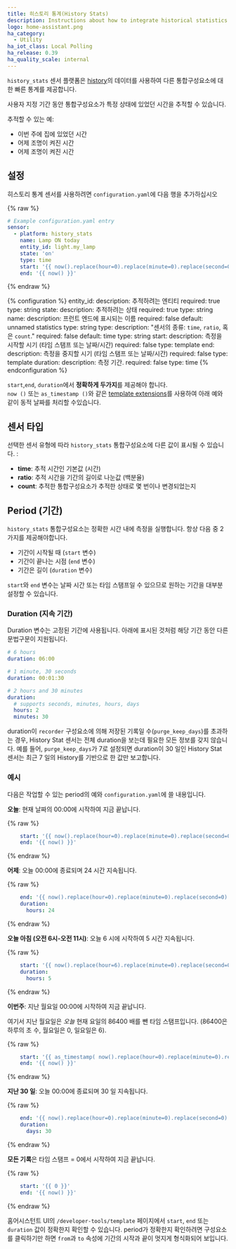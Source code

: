 ```yaml
---
title: 히스토리 통계(History Stats) 
description: Instructions about how to integrate historical statistics into Home Assistant.
logo: home-assistant.png
ha_category:
  - Utility
ha_iot_class: Local Polling
ha_release: 0.39
ha_quality_scale: internal
---
```


`history_stats` 센서 플랫폼은 [history](/integrations/history/)의 데이터를 사용하여 다른 통합구성요소에 대한 빠른 통계를 제공합니다.

사용자 지정 기간 동안 통합구성요소가 특정 상태에 있었던 시간을 추적할 수 있습니다.

추적할 수 있는 예:

- 이번 주에 집에 있었던 시간
- 어제 조명이 켜진 시간
- 어제 조명이 켜진 시간

## 설정

히스토리 통계 센서를 사용하려면 `configuration.yaml`에 다음 행을 추가하십시오

{% raw %}
```yaml
# Example configuration.yaml entry
sensor:
  - platform: history_stats
    name: Lamp ON today
    entity_id: light.my_lamp
    state: 'on'
    type: time
    start: '{{ now().replace(hour=0).replace(minute=0).replace(second=0) }}'
    end: '{{ now() }}'
```
{% endraw %}

{% configuration %}
entity_id:
  description: 추적하려는 엔티티
  required: true
  type: string
state:
  description: 추적하려는 상태
  required: true
  type: string
name:
  description: 프런트 엔드에 표시되는 이름
  required: false
  default: unnamed statistics
  type: string
type:
  description: "센서의 종류: `time`, `ratio`, 혹은 `count`."
  required: false
  default: time
  type: string
start:
  description: 측정을 시작할 시기 (타임 스탬프 또는 날짜/시간)
  required: false
  type: template
end:
  description: 측정을 중지할 시기 (타임 스탬프 또는 날짜/시간)
  required: false
  type: template
duration:
  description: 측정 기간.
  required: false
  type: time
{% endconfiguration %}

<div class='note'>

  `start`,`end`, `duration`에서 **정확하게 두가지**를 제공해야 합니다.
<br/>
  `now ()` 또는 `as_timestamp ()`와 같은 [template extensions](/topics/templating/#home-assistant-template-extensions)를 사용하여 아래 예와 같이 동적 날짜를 처리할 수 ​​있습니다.

</div>

## 센서 타입

선택한 센서 유형에 따라 `history_stats` 통합구성요소에 다른 값이 표시될 수 있습니다. :

- **time**: 추적 시간인 기본값 (시간)
- **ratio**: 추적 시간을 기간의 길이로 나눈값 (백분율)
- **count**: 추적한 통합구성요소가 추적한 상태로 몇 번이나 변경되었는지

## Period (기간)

`history_stats` 통합구성요소는 정확한 시간 내에 측정을 실행합니다. 항상 다음 중 2가지를 제공해야합니다.
- 기간이 시작될 때 (`start` 변수)
- 기간이 끝나는 시점  (`end` 변수)
- 기간은 길이 (`duration` 변수)

`start`와 `end` 변수는 날짜 시간 또는 타임 스탬프일 수 있으므로 원하는 기간을 대부분 설정할 수 있습니다.

### Duration (지속 기간)

Duration 변수는 고정된 기간에 사용됩니다. 아래에 표시된 것처럼 해당 기간 동안 다른 문법구문이 지원됩니다.

```yaml
# 6 hours
duration: 06:00
```

```yaml
# 1 minute, 30 seconds
duration: 00:01:30
```

```yaml
# 2 hours and 30 minutes
duration:
  # supports seconds, minutes, hours, days
  hours: 2
  minutes: 30
```

<div class='note'>

  duration이 `recorder` 구성요소에 의해 저장된 기록일 수(`purge_keep_days`)를 초과하는 경우, History Stat 센서는 전체 duration을 보는데 필요한 모든 정보를 갖지 않습니다. 예를 들어, `purge_keep_days`가 7로 설정되면 duration이 30 일인 History Stat 센서는 최근 7 일의 History를 기반으로 한 값만 보고합니다.

</div>

### 예시

다음은 작업할 수 있는 period의 예와 `configuration.yaml`에 쓸 내용입니다.

**오늘**: 현재 날짜의 00:00에 시작하여 지금 끝납니다.

{% raw %}
```yaml
    start: '{{ now().replace(hour=0).replace(minute=0).replace(second=0) }}'
    end: '{{ now() }}'
```
{% endraw %}

**어제**: 오늘 00:00에 종료되며 24 시간 지속됩니다.

{% raw %}
```yaml
    end: '{{ now().replace(hour=0).replace(minute=0).replace(second=0) }}'
    duration:
      hours: 24
```
{% endraw %}

**오늘 아침 (오전 6시-오전 11시)**: 오늘 6 시에 시작하여 5 시간 지속됩니다.

{% raw %}
```yaml
    start: '{{ now().replace(hour=6).replace(minute=0).replace(second=0) }}'
    duration:
      hours: 5
```
{% endraw %}

**이번주**: 지난 월요일 00:00에 시작하여 지금 끝납니다.

여기서 지난 월요일은 *오늘* 현재 요일의 86400 배를 뺀 타임 스탬프입니다. (86400은 하루의 초 수, 월요일은 0, 일요일은 6).

{% raw %}
```yaml
    start: '{{ as_timestamp( now().replace(hour=0).replace(minute=0).replace(second=0) ) - now().weekday() * 86400 }}'
    end: '{{ now() }}'
```
{% endraw %}

**지난 30 일**: 오늘 00:00에 종료되며 30 일 지속됩니다.

{% raw %}
```yaml
    end: '{{ now().replace(hour=0).replace(minute=0).replace(second=0) }}'
    duration:
      days: 30
```
{% endraw %}

**모든 기록**은 타임 스탬프 = 0에서 시작하여 지금 끝납니다.

{% raw %}
```yaml
    start: '{{ 0 }}'
    end: '{{ now() }}'
```
{% endraw %}

<div class='note'>

  홈어시스턴트 UI의 `/developer-tools/template` 페이지에서 `start`, `end` 또는 `duration` 값이 정확한지 확인할 수 있습니다. period가 정확한지 확인하려면 구성요소를 클릭하기만 하면 `from`과 `to` 속성에 기간의 시작과 끝이 멋지게 형식화되어 보입니다.

</div>
